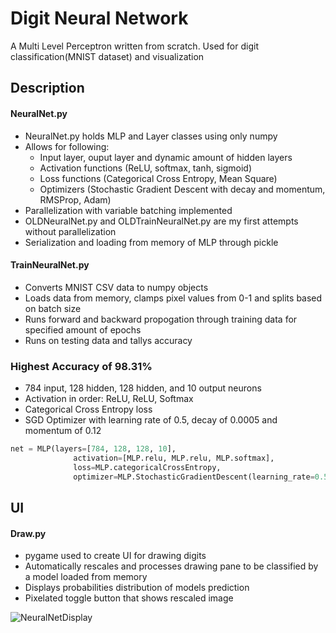 # Digit Neural Network
A Multi Level Perceptron written from scratch. Used for digit classification(MNIST dataset) and visualization

## Description

#### NeuralNet.py
* NeuralNet.py holds MLP and Layer classes using only numpy
* Allows for following:
  * Input layer, ouput layer and dynamic amount of hidden layers
  * Activation functions (ReLU, softmax, tanh, sigmoid)
  * Loss functions (Categorical Cross Entropy, Mean Square)
  * Optimizers (Stochastic Gradient Descent with decay and momentum, RMSProp, Adam)
* Parallelization with variable batching implemented
* OLDNeuralNet.py and OLDTrainNeuralNet.py are my first attempts without parallelization
* Serialization and loading from memory of MLP through pickle

#### TrainNeuralNet.py
* Converts MNIST CSV data to numpy objects
* Loads data from memory, clamps pixel values from 0-1 and splits based on batch size
* Runs forward and backward propogation through training data for specified amount of epochs
* Runs on testing data and tallys accuracy

### Highest Accuracy of 98.31%
* 784 input, 128 hidden, 128 hidden, and 10 output neurons
* Activation in order: ReLU, ReLU, Softmax
* Categorical Cross Entropy loss
* SGD Optimizer with learning rate of 0.5, decay of 0.0005 and momentum of 0.12

```python
net = MLP(layers=[784, 128, 128, 10], 
              activation=[MLP.relu, MLP.relu, MLP.softmax], 
              loss=MLP.categoricalCrossEntropy,
              optimizer=MLP.StochasticGradientDescent(learning_rate=0.5, decay=0.0005, momentum=0.12))
```
  
## UI

#### Draw.py
* pygame used to create UI for drawing digits
* Automatically rescales and processes drawing pane to be classified by a model loaded from memory
* Displays probabilities distribution of models prediction
* Pixelated toggle button that shows rescaled image
  
![NeuralNetDisplay](https://github.com/user-attachments/assets/d39a3307-bfe1-4c49-8d75-0f33981373e2)

